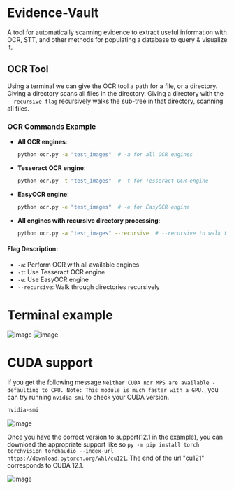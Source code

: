 # Evidence-Vault
A tool for automatically scanning evidence to extract useful information with OCR, STT, and other methods for populating a database to query &amp; visualize it.



## OCR Tool
Using a terminal we can give the OCR tool a path for a file, or a directory. Giving a directory scans all files in the directory. Giving a directory with the ` --recursive flag ` recursively walks the sub-tree in that directory, scanning all files.



### OCR Commands Example

- **All OCR engines**:
    ```bash
    python ocr.py -a "test_images"  # -a for all OCR engines
    ```

- **Tesseract OCR engine**:
    ```bash
    python ocr.py -t "test_images"  # -t for Tesseract OCR engine
    ```

- **EasyOCR engine**:
    ```bash
    python ocr.py -e "test_images"  # -e for EasyOCR engine
    ```

- **All engines with recursive directory processing**:
    ```bash
    python ocr.py -a "test_images" --recursive  # --recursive to walk through directories
    ```

#### Flag Description:
- ` -a `: Perform OCR with all available engines
- ` -t `: Use Tesseract OCR engine
- ` -e `: Use EasyOCR engine
- ` --recursive `: Walk through directories recursively



# Terminal example
![image](https://github.com/user-attachments/assets/e25e228e-4e5c-45dd-b841-b21d96f0bd22)
![image](https://github.com/user-attachments/assets/1d2d8615-c69a-4919-9b41-d93e1f735605)



# CUDA support
If you get the following message `Neither CUDA nor MPS are available - defaulting to CPU. Note: This module is much faster with a GPU.`, you can try running `nvidia-smi` to check your CUDA version. 
```bash
nvidia-smi
```

![image](https://github.com/user-attachments/assets/331d06ef-17fb-41a3-97fa-6c808ca17119)

Once you have the correct version to support(12.1 in the example), you can download the appropriate support like so `py -m pip install torch torchvision torchaudio --index-url https://download.pytorch.org/whl/cu121`. The end of the url "cu121" corresponds to CUDA 12.1.

![image](https://github.com/user-attachments/assets/d0dc3add-b970-4b42-92d9-8564b505593d)
